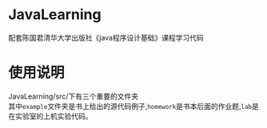 # JavaLearning
配套陈国君清华大学出版社《java程序设计基础》课程学习代码   
# 使用说明   
JavaLearning/src/下有三个重要的文件夹    
其中`example`文件夹是书上给出的源代码例子,`homework`是书本后面的作业题,`lab`是在实验室的上机实验代码。
